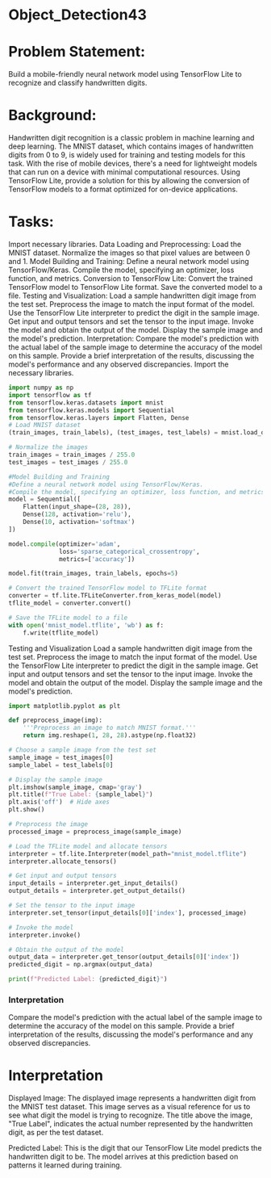 # Object_Detection43
# Problem Statement:
Build a mobile-friendly neural network model using TensorFlow Lite to recognize and classify handwritten digits.

# Background:
Handwritten digit recognition is a classic problem in machine learning and deep learning. The MNIST dataset, which contains images of handwritten digits from 0 to 9, is widely used for training and testing models for this task. With the rise of mobile devices, there's a need for lightweight models that can run on a device with minimal computational resources. Using TensorFlow Lite, provide a solution for this by allowing the conversion of TensorFlow models to a format optimized for on-device applications.

# Tasks:

Import necessary libraries.
Data Loading and Preprocessing:
Load the MNIST dataset.
Normalize the images so that pixel values are between 0 and 1.
Model Building and Training:
Define a neural network model using TensorFlow/Keras.
Compile the model, specifying an optimizer, loss function, and metrics.
Conversion to TensorFlow Lite:
Convert the trained TensorFlow model to TensorFlow Lite format.
Save the converted model to a file.
Testing and Visualization:
Load a sample handwritten digit image from the test set.
Preprocess the image to match the input format of the model.
Use the TensorFlow Lite interpreter to predict the digit in the sample image.
Get input and output tensors and set the tensor to the input image.
Invoke the model and obtain the output of the model.
Display the sample image and the model's prediction.
Interpretation:
Compare the model's prediction with the actual label of the sample image to determine the accuracy of the model on this sample.
Provide a brief interpretation of the results, discussing the model's performance and any observed discrepancies.
Import the necessary libraries.
```python
import numpy as np
import tensorflow as tf
from tensorflow.keras.datasets import mnist
from tensorflow.keras.models import Sequential
from tensorflow.keras.layers import Flatten, Dense
# Load MNIST dataset
(train_images, train_labels), (test_images, test_labels) = mnist.load_data()

# Normalize the images
train_images = train_images / 255.0
test_images = test_images / 255.0

#Model Building and Training
#Define a neural network model using TensorFlow/Keras.
#Compile the model, specifying an optimizer, loss function, and metrics
model = Sequential([
    Flatten(input_shape=(28, 28)),
    Dense(128, activation='relu'),
    Dense(10, activation='softmax')
])

model.compile(optimizer='adam',
              loss='sparse_categorical_crossentropy',
              metrics=['accuracy'])

model.fit(train_images, train_labels, epochs=5)

# Convert the trained TensorFlow model to TFLite format
converter = tf.lite.TFLiteConverter.from_keras_model(model)
tflite_model = converter.convert()

# Save the TFLite model to a file 
with open('mnist_model.tflite', 'wb') as f:
    f.write(tflite_model)
```
Testing and Visualization
Load a sample handwritten digit image from the test set.
Preprocess the image to match the input format of the model.
Use the TensorFlow Lite interpreter to predict the digit in the sample image.
Get input and output tensors and set the tensor to the input image.
Invoke the model and obtain the output of the model.
Display the sample image and the model's prediction.
```python
import matplotlib.pyplot as plt

def preprocess_image(img):
    '''Preprocess an image to match MNIST format.'''
    return img.reshape(1, 28, 28).astype(np.float32)

# Choose a sample image from the test set
sample_image = test_images[0]
sample_label = test_labels[0]

# Display the sample image
plt.imshow(sample_image, cmap='gray')
plt.title(f"True Label: {sample_label}")
plt.axis('off')  # Hide axes
plt.show()

# Preprocess the image
processed_image = preprocess_image(sample_image)

# Load the TFLite model and allocate tensors
interpreter = tf.lite.Interpreter(model_path="mnist_model.tflite")
interpreter.allocate_tensors()

# Get input and output tensors
input_details = interpreter.get_input_details()
output_details = interpreter.get_output_details()

# Set the tensor to the input image
interpreter.set_tensor(input_details[0]['index'], processed_image)

# Invoke the model
interpreter.invoke()

# Obtain the output of the model
output_data = interpreter.get_tensor(output_details[0]['index'])
predicted_digit = np.argmax(output_data)

print(f"Predicted Label: {predicted_digit}")
```
### Interpretation
Compare the model's prediction with the actual label of the sample image to determine the accuracy of the model on this sample.
Provide a brief interpretation of the results, discussing the model's performance and any observed discrepancies.
# Interpretation
Displayed Image: The displayed image represents a handwritten digit from the MNIST test dataset. This image serves as a visual reference for us to see what digit the model is trying to recognize. The title above the image, "True Label", indicates the actual number represented by the handwritten digit, as per the test dataset.

Predicted Label: This is the digit that our TensorFlow Lite model predicts the handwritten digit to be. The model arrives at this prediction based on patterns it learned during training.
